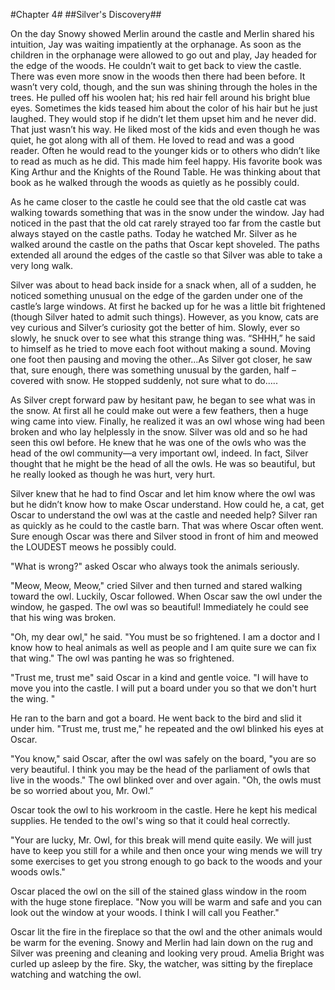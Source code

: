 #Chapter 4#
##Silver's Discovery##

On the day Snowy showed Merlin around the castle and Merlin shared his intuition, Jay was waiting impatiently at the orphanage. As soon as the children in the orphanage were allowed to go out and play, Jay headed for the edge of the woods. He couldn’t wait to get back to view the castle. There was even more snow in the woods then there had been before. It wasn’t very cold, though, and the sun was shining through the holes in the trees. He pulled off his woolen hat; his red hair fell around his bright blue eyes. Sometimes the kids teased him about the color of his hair but he just laughed. They would stop if he didn’t let them upset him and he never did. That just wasn’t his way. He liked most of the kids and even though he was quiet, he got along with all of them. He loved to read and was a good reader. Often he would read to the younger kids or to others who didn’t like to read as much as he did. This made him feel happy. His favorite book was King Arthur and the Knights of the Round Table. He was thinking about that book as he walked through the woods as quietly as he possibly could.

As he came closer to the castle he could see that the old castle cat was walking towards something that was in the snow under the window. Jay had noticed in the past that the old cat rarely strayed too far from the castle but always stayed on the castle paths. Today he watched Mr. Silver as he walked around the castle on the paths that Oscar kept shoveled. The paths extended all around the edges of the castle so that Silver was able to take a very long walk.

Silver was about to head back inside for a snack when, all of a sudden, he noticed something unusual on the edge of the garden under one of the castle’s large windows. At first he backed up for he was a little bit frightened (though Silver hated to admit such things). However, as you know, cats are vey curious and Silver’s curiosity got the better of him. Slowly, ever so slowly, he snuck over to see what this strange thing was. “SHHH,” he said to himself as he tried to move each foot without making a sound. Moving one foot then pausing and moving the other…As Silver got closer, he saw that, sure enough, there was something unusual by the garden, half –covered with snow. He stopped suddenly, not sure what to do…..

As Silver crept forward paw by hesitant paw, he began to see what was in the snow. At first all he could make out were a few feathers, then a huge wing came into view. Finally, he realized it was an owl whose wing had been broken and who lay helplessly in the snow. Silver was old and so he had seen this owl before. He knew that he was one of the owls who was the head of the owl community—a very important owl, indeed. In fact, Silver thought that he might be the head of all the owls. He was so beautiful, but he really looked as though he was hurt, very hurt.

Silver knew that he had to find Oscar and let him know where the owl was but he didn’t know how to make Oscar understand. How could he, a cat, get Oscar to understand the owl was at the castle and needed help? Silver ran as quickly as he could to the castle barn. That was where Oscar often went. Sure enough Oscar was there and Silver stood in front of him and meowed the LOUDEST meows he possibly could.

"What is wrong?" asked Oscar who always took the animals seriously.

"Meow, Meow, Meow," cried Silver and then turned and stared walking toward the owl. Luckily, Oscar followed. When Oscar saw the owl under the window, he gasped. The owl was so beautiful! Immediately he could see that his wing was broken.

"Oh, my dear owl," he said. "You must be so frightened. I am a doctor and I know how to heal animals as well as people and I am quite sure we can fix that wing." The owl was panting he was so frightened.

"Trust me, trust me" said Oscar in a kind and gentle voice. "I will have to move you into the castle. I will put a board under you so that we don't hurt the wing. "

He ran to the barn and got a board. He went back to the bird and slid it under him. "Trust me, trust me," he repeated and the owl blinked his eyes at Oscar.

"You know," said Oscar, after the owl was safely on the board, "you are so very beautiful. I think you may be the head of the parliament of owls that live in the woods." The owl blinked over and over again. "Oh, the owls must be so worried about you, Mr. Owl.”

Oscar took the owl to his workroom in the castle. Here he kept his medical supplies. He tended to the owl's wing so that it could heal correctly.

"Your are lucky, Mr. Owl, for this break will mend quite easily. We will just have to keep you still for a while and then once your wing mends we will try some exercises to get you strong enough to go back to the woods and your woods owls."

Oscar placed the owl on the sill of the stained glass window in the room with the huge stone fireplace. "Now you will be warm and safe and you can look out the window at your woods. I think I will call you Feather."

Oscar lit the fire in the fireplace so that the owl and the other animals would be warm for the evening. Snowy and Merlin had lain down on the rug and Silver was preening and cleaning and looking very proud. Amelia Bright was curled up asleep by the fire. Sky, the watcher, was sitting by the fireplace watching and watching the owl.
